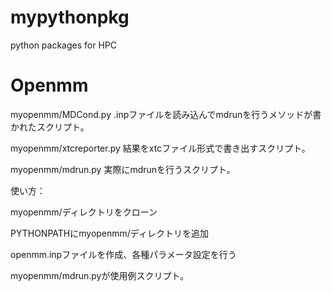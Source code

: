 # mypythonpkg
python packages for HPC

# Openmm
myopenmm/MDCond.py
.inpファイルを読み込んでmdrunを行うメソッドが書かれたスクリプト。

myopenmm/xtcreporter.py
結果をxtcファイル形式で書き出すスクリプト。

myopenmm/mdrun.py
実際にmdrunを行うスクリプト。

使い方：

myopenmm/ディレクトリをクローン

PYTHONPATHにmyopenmm/ディレクトリを追加

openmm.inpファイルを作成、各種パラメータ設定を行う

myopenmm/mdrun.pyが使用例スクリプト。
